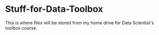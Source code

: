 # Stuff-for-Data-Toolbox
This is where files will be stored from my home drive for Data Scientist's toolbox course.

